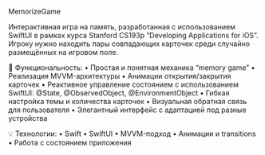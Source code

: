 MemorizeGame

Интерактивная игра на память, разработанная с использованием SwiftUI в рамках курса Stanford CS193p “Developing Applications for iOS”.
Игроку нужно находить пары совпадающих карточек среди случайно размещённых на игровом поле.

📱 Функциональность:
	•	Простая и понятная механика “memory game”
	•	Реализация MVVM-архитектуры
	•	Анимации открытия/закрытия карточек
	•	Реактивное управление состоянием с использованием SwiftUI: @State, @ObservedObject, @EnvironmentObject
	•	Гибкая настройка темы и количества карточек
	•	Визуальная обратная связь для пользователя
	•	Элегантный интерфейс с адаптацией под разные устройства

💡 Технологии:
	•	Swift
	•	SwiftUI
	•	MVVM-подход
	•	Анимации и transitions
	•	Работа с состоянием приложения
